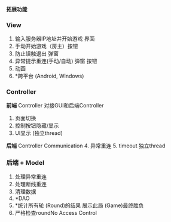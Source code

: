 #### 拓展功能

### **View**

1.  输入服务器IP地址并开始游戏 界面
2.  手动开始游戏（房主）按钮
3.  防止误触退出 弹窗
4.  异常提示重连(手动/自动) 弹窗 按钮
5.  动画
6.  *跨平台 (Android, Windows)


### **Controller**

**前端** Controller 对接GUI和后端Controller

1. 页面切换
2. 控制按钮隐藏/显示
3. UI显示 (独立thread)


**后端** Controller Communication
4. 异常重连
5. timeout 独立thread



### **后端** + **Model**

1. 处理异常重连
2. 处理断线重连
3. 清理数据
4. *DAO
5. *统计所有轮 (Round)的结果 展示此局 (Game)最终胜负
6.  严格检查roundNo Access Control

